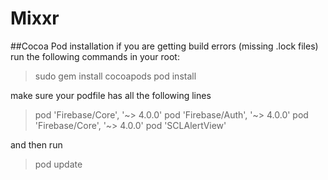# Mixxr

##Cocoa Pod installation
if you are getting build errors (missing .lock files)
run the following commands in your root:

> sudo gem install cocoapods
> pod install

make sure your podfile has all the following lines

>pod 'Firebase/Core', '~> 4.0.0'
>pod 'Firebase/Auth', '~> 4.0.0'
>pod 'Firebase/Core', '~> 4.0.0'
>pod 'SCLAlertView'

and then run

>pod update
